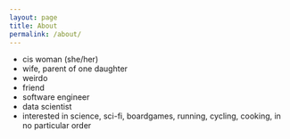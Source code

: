 ```yaml
---
layout: page
title: About
permalink: /about/
---
```


* cis woman (she/her)
* wife, parent of one daughter
* weirdo
* friend
* software engineer
* data scientist
* interested in science, sci-fi, boardgames, running, cycling, cooking, in no particular order
